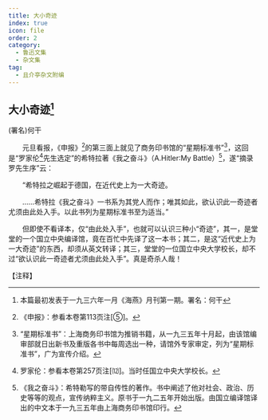```yaml
---
title: 大小奇迹
index: true
icon: file
order: 2
category:
  - 鲁迅文集
  - 杂文集
tag:  
  - 且介亭杂文附编
---
```


## 大小奇迹[^①]

(署名)何干

　　元旦看报，《申报》[^②]的第三面上就见了商务印书馆的“星期标准书”[^③]，这回是“罗家伦[^④]先生选定”的希特拉著《我之奋斗》（A.Hitler∶My Battle）[^⑤]，遂“摘录罗先生序”云：

　　“希特拉之崛起于德国，在近代史上为一大奇迹。

　　……希特拉《我之奋斗》一书系为其党人而作；唯其如此，欲认识此一奇迹者尤须由此处入手。以此书列为星期标准书至为适当。”

　　但即使不看译本，仅“由此处入手”，也就可以认识三种小“奇迹”，其一，是堂堂的一个国立中央编译馆，竟在百忙中先译了这一本书；其二，是这“近代史上为一大奇迹”的东西，却须从英文转译；其三，堂堂的一位国立中央大学校长，却不过“欲认识此一奇迹者尤须由此处入手”。真是奇杀人哉！

【注释】

[^①]:本篇最初发表于一九三六年一月《海燕》月刊第一期。署名：何干

[^②]:《申报》：参看本卷第113页注[⑤]。

[^③]:“星期标准书”：上海商务印书馆为推销书籍，从一九三五年十月起，由该馆编审部就日出新书及重版各书中每周选出一种，请馆外专家审定，列为“星期标准书”，广为宣传介绍。

[^④]:罗家伦：参看本卷第257页注[⑿]。当时任国立中央大学校长。

[^⑤]:《我之奋斗》：希特勒写的带自传性的著作。书中阐述了他对社会、政治、历史等等的观点，宣传纳粹主义。原书于一九二五年开始出版。由国立编译馆译出的中文本于一九三五年由上海商务印书馆印行。
